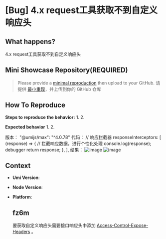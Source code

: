# [Bug] 4.x request工具获取不到自定义响应头

  <!--
感谢您向我们反馈问题，为了高效的解决问题，我们期望你能提供以下信息：
-->

## What happens?

<!-- A clear and concise description of what the bug is. -->
<!-- 清晰的描述下遇到的问题。-->

4.x request工具获取不到自定义响应头

## Mini Showcase Repository(REQUIRED)

> Please provide a [minimal reproduction](https://stackoverflow.com/help/minimal-reproducible-example) then upload to your GitHub. 请提供 [最小重现](https://stackoverflow.com/help/minimal-reproducible-example)，并上传到你的 GitHub 仓库

<!-- 为节约大家的时间，无复现步骤的 ISSUE 会被关闭，提供之后再 REOPEN -->
<!-- YOUR_REPOSITORY_URL on github or stackbliz -->

## How To Reproduce

**Steps to reproduce the behavior:** 1. 2.

**Expected behavior** 1. 2.

<!-- 请提供复现链接/步骤，错误日志以及相关配置 -->

版本：
"@umijs/max": "^4.0.78"
代码：
// 响应拦截器
responseInterceptors: [
(response) => {
// 拦截响应数据，进行个性化处理
console.log(response);
debugger
return response;
},
],
结果：
![image](https://github.com/umijs/umi/assets/33896086/532d25d0-2d38-4377-b634-84212ea71753)
![image](https://github.com/umijs/umi/assets/33896086/d2b43464-03f2-4af0-969f-a8e9aa4b7e7a)

## Context

- **Umi Version**:
- **Node Version**:
- **Platform**:

  ## fz6m

  要获取自定义响应头需要接口响应头中添加 [Access-Control-Expose-Headers](https://developer.mozilla.org/zh-CN/docs/Web/HTTP/Headers/Access-Control-Expose-Headers) 。
